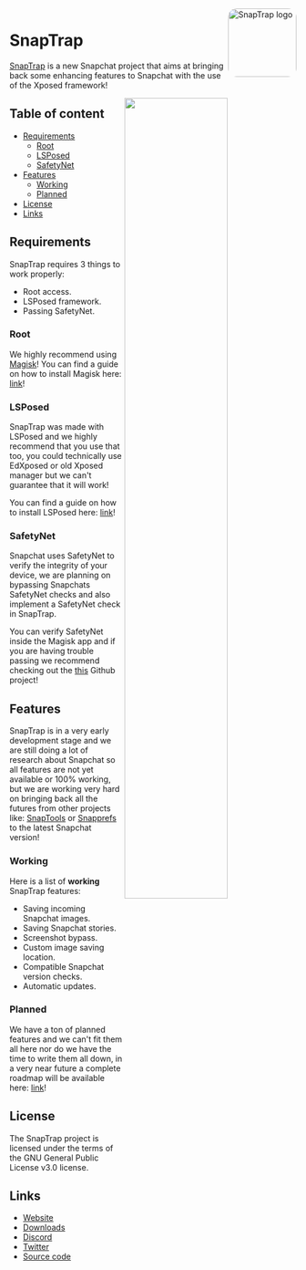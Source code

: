 <a href="https://snaptrap.io/">
    <img src="https://i.imgur.com/jIKlLqk.gif" alt="SnapTrap logo" title="SnapTrap" align="right" height="120" style="border-radius: 15px" />
</a>

# SnapTrap

[SnapTrap](https://snaptrap.io) is a new Snapchat project that aims at bringing back some enhancing features to Snapchat with the use of the Xposed framework!

<img align="right" src="https://snaptrap.io/images/snaptrap-screenshot.png" height="60%">

## Table of content

- [Requirements](#requirements)
    - [Root](#root)
    - [LSPosed](#lsposed)
	- [SafetyNet](#safetynet)
- [Features](#features)
    - [Working](#working)
    - [Planned](#planned)
- [License](#license)
- [Links](#links)

## Requirements

SnapTrap requires 3 things to work properly:

- Root access.
- LSPosed framework.
- Passing SafetyNet.

### Root

We highly recommend using [Magisk](https://github.com/topjohnwu/Magisk)!
You can find a guide on how to install Magisk here: [link](https://topjohnwu.github.io/Magisk/install.html)!

### LSPosed

SnapTrap was made with LSPosed and we highly recommend that you use that too, you could technically use EdXposed or old Xposed manager but we can't guarantee that it will work!

You can find a guide on how to install LSPosed here: [link](https://github.com/LSPosed/LSPosed#install)!

### SafetyNet

Snapchat uses SafetyNet to verify the integrity of your device, we are planning on bypassing Snapchats SafetyNet checks and also implement a SafetyNet check in SnapTrap.

You can verify SafetyNet inside the Magisk app and if you are having trouble passing we recommend checking out the [this](https://github.com/kdrag0n/safetynet-fix) Github project!

## Features

SnapTrap is in a very early development stage and we are still doing a lot of research about Snapchat so all features are not yet available or 100% working, but we are working very hard on bringing back all the futures from other projects like: [SnapTools](https://github.com/jaqxues/SnapTools/) or [Snapprefs](https://github.com/marzika/Snapprefs) to the latest Snapchat version!

### Working

Here is a list of **working** SnapTrap features:

* Saving incoming Snapchat images.
* Saving Snapchat stories.
* Screenshot bypass.
* Custom image saving location.
* Compatible Snapchat version checks.
* Automatic updates.


### Planned

We have a ton of planned features and we can't fit them all here nor do we have the time to write them all down, in a very near future a complete roadmap will be available here: [link]()!


## License

The SnapTrap project is licensed under the terms of the GNU General Public License v3.0 license.

## Links

* [Website](https://snaptrap.io)
* [Downloads](https://snaptrap.io/downloads.html)
* [Discord](https://discord.gg/invite/tuA4Q4UYDh)
* [Twitter](https://twitter.com/theravengrey)
* [Source code](https://github.com/aimeos/aimeos-typo3)